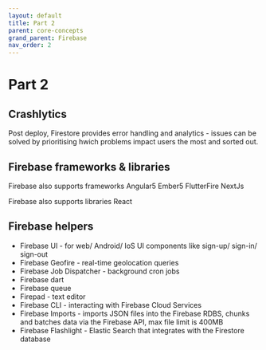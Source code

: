 ```yaml
---
layout: default
title: Part 2
parent: core-concepts
grand_parent: Firebase
nav_order: 2
---
```


# Part 2

## Crashlytics

Post deploy, Firestore provides error handling and analytics - issues can be solved by prioritising hwich problems impact users the most and sorted out.

## Firebase frameworks & libraries

Firebase also supports frameworks
Angular5
Ember5
FlutterFire
NextJs

Firebase also supports libraries
React

## Firebase helpers

- Firebase UI - for web/ Android/ IoS  UI components like sign-up/ sign-in/ sign-out
- Firebase Geofire - real-time geolocation queries
- Firebase Job Dispatcher - background cron jobs 
- Firebase dart
- Firebase queue
- Firepad - text editor
- Firebase CLI - interacting with Firebase Cloud Services
- Firebase Imports - imports JSON files into the Firebase RDBS, chunks and batches data via the Firebase API, max file limit is 400MB
- Firebase Flashlight - Elastic Search that integrates with the Firestore database
